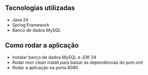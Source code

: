 ## Tecnologias utilizadas

- Java 24
- Spring Framework
- Banco de dados MySQL


## Como rodar a aplicação
- Instalar banco de dados MySQL e JDK 24
- Rodar mvn clean install para baixar as dependências do pom.xml
- Rodar a aplicação na porta 8080
